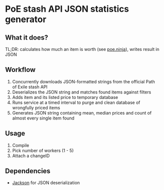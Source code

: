 # PoE stash API JSON statistics generator

## What it does? 
TL;DR: calculates how much an item is worth (see [poe.ninja](http://poe.ninja)), writes result in JSON

## Workflow
1. Concurrently downloads JSON-formatted strings from the official Path of Exile stash API
2. Deserializes the JSON string and matches found items against filters
3. Adds item and its listed price to temporary database
4. Runs service at a timed interval to purge and clean database of wrongfully priced items
5. Generates JSON string containing mean, median prices and count of almost every single item found

## Usage
1. Compile
2. Pick number of workers (1 - 5)
3. Attach a changeID

## Dependencies
* [Jackson](https://github.com/FasterXML/jackson-core) for JSON deserialization 